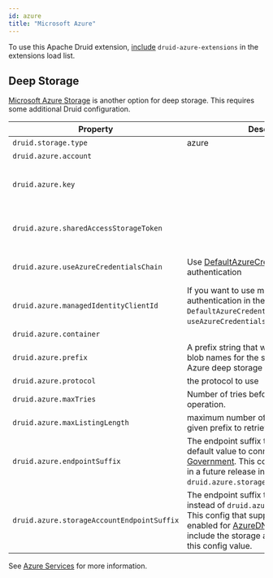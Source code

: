 ```yaml
---
id: azure
title: "Microsoft Azure"
---
```


<!--
  ~ Licensed to the Apache Software Foundation (ASF) under one
  ~ or more contributor license agreements.  See the NOTICE file
  ~ distributed with this work for additional information
  ~ regarding copyright ownership.  The ASF licenses this file
  ~ to you under the Apache License, Version 2.0 (the
  ~ "License"); you may not use this file except in compliance
  ~ with the License.  You may obtain a copy of the License at
  ~
  ~   http://www.apache.org/licenses/LICENSE-2.0
  ~
  ~ Unless required by applicable law or agreed to in writing,
  ~ software distributed under the License is distributed on an
  ~ "AS IS" BASIS, WITHOUT WARRANTIES OR CONDITIONS OF ANY
  ~ KIND, either express or implied.  See the License for the
  ~ specific language governing permissions and limitations
  ~ under the License.
  -->


To use this Apache Druid extension, [include](../../configuration/extensions.md#loading-extensions) `druid-azure-extensions` in the extensions load list.

## Deep Storage

[Microsoft Azure Storage](http://azure.microsoft.com/en-us/services/storage/) is another option for deep storage. This requires some additional Druid configuration.

|Property|Description|Possible Values|Default|
|--------|---------------|-----------|-------|
|`druid.storage.type`|azure||Must be set.|
|`druid.azure.account`||Azure Storage account name.|Must be set.|
|`druid.azure.key`||Azure Storage account key.|Optional. Set one of key, sharedAccessStorageToken or useAzureCredentialsChain.|
|`druid.azure.sharedAccessStorageToken`||Azure Shared Storage access token|Optional. Set one of key, sharedAccessStorageToken or useAzureCredentialsChain..| 
|`druid.azure.useAzureCredentialsChain`|Use [DefaultAzureCredential](https://learn.microsoft.com/en-us/java/api/overview/azure/identity-readme?view=azure-java-stable) for authentication|Optional. Set one of key, sharedAccessStorageToken or useAzureCredentialsChain.|False|
|`druid.azure.managedIdentityClientId`|If you want to use managed identity authentication in the `DefaultAzureCredential`, `useAzureCredentialsChain` must be true.||Optional.| 
|`druid.azure.container`||Azure Storage container name.|Must be set.|
|`druid.azure.prefix`|A prefix string that will be prepended to the blob names for the segments published to Azure deep storage| |""|
|`druid.azure.protocol`|the protocol to use|http or https|https|
|`druid.azure.maxTries`|Number of tries before canceling an Azure operation.| |3|
|`druid.azure.maxListingLength`|maximum number of input files matching a given prefix to retrieve at a time| |1024|
|`druid.azure.endpointSuffix`| The endpoint suffix to use. Override the default value to connect to [Azure Government](https://learn.microsoft.com/en-us/azure/azure-government/documentation-government-get-started-connect-to-storage#getting-started-with-storage-api). This config will be deprecated in a future release in favor of `druid.azure.storageAccountEndpointSuffix`. | Examples: `core.windows.net`, `core.usgovcloudapi.net`                          | Optional                                                                         |
|`druid.azure.storageAccountEndpointSuffix`| The endpoint suffix to use. Use this config instead of `druid.azure.endpointSuffix`. This config that supports storage accounts enabled for [AzureDNSZone](https://learn.microsoft.com/en-us/azure/dns/dns-getstarted-portal). Note: do not include the storage account name prefix in this config value.                               | Examples: `ABCD1234.blob.storage.azure.net`, `blob.core.usgovcloudapi.net`           | `blob.core.windows.net`                                                          |
See [Azure Services](http://azure.microsoft.com/en-us/pricing/free-trial/) for more information.
